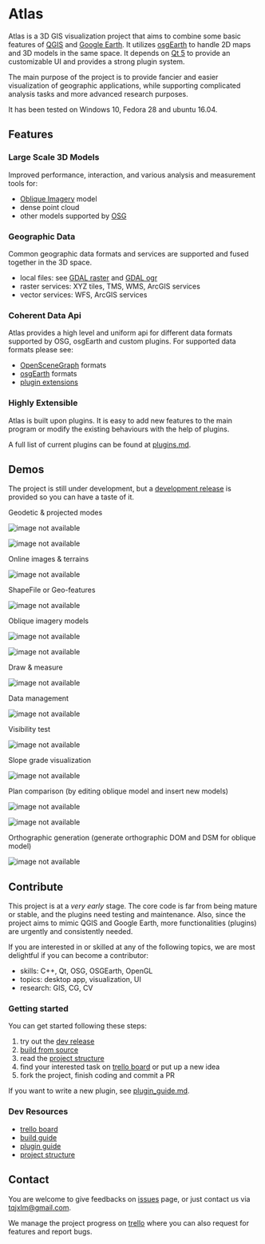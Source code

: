 # Atlas

Atlas is a 3D GIS visualization project that aims to combine some basic features of [QGIS](https://qgis.org/en/site/) and [Google Earth](https://www.google.com/earth/). It utilizes [osgEarth](http://osgearth.org/) to handle 2D maps and 3D models in the same space. It depends on [Qt 5](https://www.qt.io/) to provide an customizable UI and provides a strong plugin system.

The main purpose of the project is to provide fancier and easier visualization of geographic applications, while supporting complicated analysis tasks and more advanced research purposes.

It has been tested on Windows 10, Fedora 28 and ubuntu 16.04.

## Features

### Large Scale 3D Models

Improved performance, interaction, and various analysis and measurement tools for:

* [Oblique Imagery](https://www.eagleview.com/product/pictometry-imagery/oblique-imagery/) model
* dense point cloud
* other models supported by [OSG](http://www.openscenegraph.org/index.php/documentation/user-guides/61-osgplugins)

### Geographic Data

Common geographic data formats and services are supported and fused together in the 3D space.

* local files: see [GDAL raster](https://www.gdal.org/formats_list.html) and [GDAL ogr](https://www.gdal.org/ogr_formats.html)
* raster services: XYZ tiles, TMS, WMS, ArcGIS services
* vector services: WFS, ArcGIS services

### Coherent Data Api

Atlas provides a high level and uniform api for different data formats supported by OSG, osgEarth and custom plugins. For supported data formats please see:

* [OpenSceneGraph](http://www.openscenegraph.org/index.php/documentation/user-guides/61-osgplugins) formats
* [osgEarth](http://docs.osgearth.org/en/latest/data.html) formats
* [plugin extensions](docs/plugins.md)

### Highly Extensible

Atlas is built upon plugins. It is easy to add new features to the main program or modify the existing behaviours with the help of plugins.

A full list of current plugins can be found at [plugins.md](docs/plugins.md).

## Demos

The project is still under development, but a [development release](https://drive.google.com/open?id=10lZnGS43kjEyBusYYlvUROLRjjqIqwvH) is provided so you can have a taste of it.

Geodetic & projected modes

![image not available](https://s1.ax1x.com/2018/12/25/FcBSMt.gif)

![image not available](https://s1.ax1x.com/2018/12/25/FcBns0.gif)

Online images & terrains

![image not available](https://s1.ax1x.com/2018/12/25/FcB9qf.gif)

ShapeFile or Geo-features

![image not available](https://s1.ax1x.com/2018/12/25/FcBAiQ.gif)

Oblique imagery models

![image not available](https://s1.ax1x.com/2018/12/25/FcBFIg.gif)

![image not available](https://s1.ax1x.com/2018/12/25/FcBidS.gif)

Draw & measure

![image not available](https://s1.ax1x.com/2018/12/25/FgEpeU.gif)

Data management

![image not available](https://s1.ax1x.com/2018/12/25/Fc0xxI.gif)

Visibility test

![image not available](https://s1.ax1x.com/2018/12/25/FcBmMq.gif)

Slope grade visualization

![image not available](https://s1.ax1x.com/2018/12/25/FcBZzn.gif)

Plan comparison
(by editing oblique model and insert new models)

![image not available](https://s1.ax1x.com/2018/12/25/FcBpsP.gif)

![image not available](https://s1.ax1x.com/2018/12/25/FcBVRs.gif)

Orthographic generation
(generate orthographic DOM and DSM for oblique model)

![image not available](https://s1.ax1x.com/2018/12/25/FcBEGj.gif)

## Contribute

This project is at a *very early* stage. The core code is far from being mature or stable, and the plugins need testing and maintenance. Also, since the project aims to mimic QGIS and Google Earth, more functionalities (plugins) are urgently and consistently needed.

If you are interested in or skilled at any of the following topics, we are most delightful if you can become a contributor:

* skills: C++, Qt, OSG, OSGEarth, OpenGL
* topics: desktop app, visualization, UI
* research: GIS, CG, CV

### Getting started

You can get started following these steps:

1. try out the [dev release](https://drive.google.com/open?id=10lZnGS43kjEyBusYYlvUROLRjjqIqwvH)
2. [build from source](docs/build_guide.md)
3. read the [project structure](https://www.mindomo.com/mindmap/63290a5a387b4e1a85ad713953be0372)
4. find your interested task on [trello board](https://trello.com/b/Z7r1N9yJ) or put up a new idea
5. fork the project, finish coding and commit a PR

If you want to write a new plugin, see [plugin_guide.md](docs/plugin_guide.md).

### Dev Resources

* [trello board](https://trello.com/b/Z7r1N9yJ)
* [build guide](docs/build_guide.md)
* [plugin guide](docs/plugin_guide.md)
* [project structure](https://www.mindomo.com/mindmap/63290a5a387b4e1a85ad713953be0372)

## Contact

You are welcome to give feedbacks on [issues](../../issues) page, or just contact us via tqjxlm@gmail.com.

We manage the project progress on [trello](https://trello.com/b/Z7r1N9yJ) where you can also request for features and report bugs.
